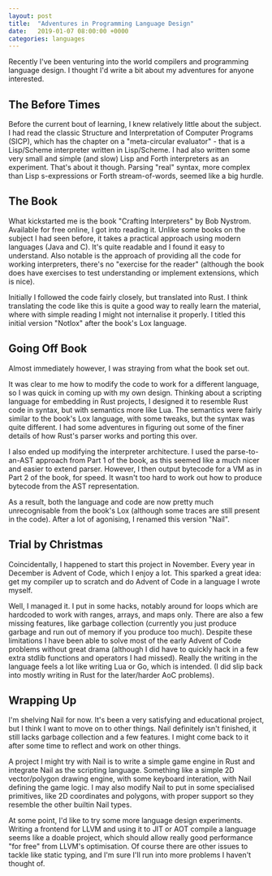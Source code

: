 ```yaml
---
layout: post
title:  "Adventures in Programming Language Design"
date:   2019-01-07 08:00:00 +0000
categories: languages
---
```


Recently I've been venturing into the world compilers and programming language design. I thought I'd write a bit about my adventures for anyone interested.

The Before Times
---

Before the current bout of learning, I knew relatively little about the subject. I had read the classic Structure and Interpretation of Computer Programs (SICP), which has the chapter on a "meta-circular evaluator" - that is a Lisp/Scheme interpreter written in Lisp/Scheme. I had also written some very small and simple (and slow) Lisp and Forth interpreters as an experiment. That's about it though. Parsing "real" syntax, more complex than Lisp s-expressions or Forth stream-of-words, seemed like a big hurdle.

The Book
---

What kickstarted me is the book "Crafting Interpreters" by Bob Nystrom. Available for free online, I got into reading it. Unlike some books on the subject I had seen before, it takes a practical approach using modern languages (Java and C). It's quite readable and I found it easy to understand. Also notable is the approach of providing all the code for working interpreters, there's no "exercise for the reader" (although the book does have exercises to test understanding or implement extensions, which is nice).

Initially I followed the code fairly closely, but translated into Rust. I think translating the code like this is quite a good way to really learn the material, where with simple reading I might not internalise it properly. I titled this initial version "Notlox" after the book's Lox language.

Going Off Book
---

Almost immediately however, I was straying from what the book set out. 

It was clear to me how to modify the code to work for a different language, so I was quick in coming up with my own design. Thinking about a scripting language for embedding in Rust projects, I designed it to resemble Rust code in syntax, but with semantics more like Lua. The semantics were fairly similar to the book's Lox language, with some tweaks, but the syntax was quite different. I had some adventures in figuring out some of the finer details of how Rust's parser works and porting this over.

I also ended up modifying the interpreter architecture. I used the parse-to-an-AST approach from Part 1 of the book, as this seemed like a much nicer and easier to extend parser. However, I then output bytecode for a VM as in Part 2 of the book, for speed. It wasn't too hard to work out how to produce bytecode from the AST representation.

As a result, both the language and code are now pretty much unrecognisable from the book's Lox (although some traces are still present in the code). After a lot of agonising, I renamed this version "Nail".

Trial by Christmas
---

Coincidentally, I happened to start this project in November. Every year in December is Advent of Code, which I enjoy a lot. This sparked a great idea: get my compiler up to scratch and do Advent of Code in a language I wrote myself.

Well, I managed it. I put in some hacks, notably around for loops which are hardcoded to work with ranges, arrays, and maps only. There are also a few missing features, like garbage collection (currently you just produce garbage and run out of memory if you produce too much). Despite these limitations I have been able to solve most of the early Advent of Code problems without great drama (although I did have to quickly hack in a few extra stdlib functions and operators I had missed). Really the writing in the language feels a lot like writing Lua or Go, which is intended. (I did slip back into mostly writing in Rust for the later/harder AoC problems).

Wrapping Up
---

I'm shelving Nail for now. It's been a very satisfying and educational project, but I think I want to move on to other things. Nail definitely isn't finished, it still lacks garbage collection and a few features. I might come back to it after some time to reflect and work on other things.

A project I might try with Nail is to write a simple game engine in Rust and integrate Nail as the scripting language. Something like a simple 2D vector/polygon drawing engine, with some keyboard interation, with Nail defining the game logic. I may also modify Nail to put in some specialised primitives, like 2D coordinates and polygons, with proper support so they resemble the other builtin Nail types.

At some point, I'd like to try some more language design experiments. Writing a frontend for LLVM and using it to JIT or AOT compile a language seems like a doable project, which should allow really good performance "for free" from LLVM's optimisation. Of course there are other issues to tackle like static typing, and I'm sure I'll run into more problems I haven't thought of.
